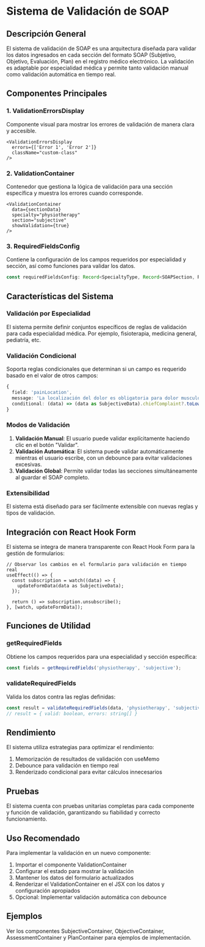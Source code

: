 # Sistema de Validación de SOAP

## Descripción General

El sistema de validación de SOAP es una arquitectura diseñada para validar los datos ingresados en cada sección del formato SOAP (Subjetivo, Objetivo, Evaluación, Plan) en el registro médico electrónico. La validación es adaptable por especialidad médica y permite tanto validación manual como validación automática en tiempo real.

## Componentes Principales

### 1. ValidationErrorsDisplay

Componente visual para mostrar los errores de validación de manera clara y accesible.

```tsx
<ValidationErrorsDisplay 
  errors={['Error 1', 'Error 2']} 
  className="custom-class" 
/>
```

### 2. ValidationContainer

Contenedor que gestiona la lógica de validación para una sección específica y muestra los errores cuando corresponde.

```tsx
<ValidationContainer 
  data={sectionData}
  specialty="physiotherapy"
  section="subjective"
  showValidation={true}
/>
```

### 3. RequiredFieldsConfig

Contiene la configuración de los campos requeridos por especialidad y sección, así como funciones para validar los datos.

```ts
const requiredFieldsConfig: Record<SpecialtyType, Record<SOAPSection, RequiredField[]>>
```

## Características del Sistema

### Validación por Especialidad

El sistema permite definir conjuntos específicos de reglas de validación para cada especialidad médica. Por ejemplo, fisioterapia, medicina general, pediatría, etc.

### Validación Condicional

Soporta reglas condicionales que determinan si un campo es requerido basado en el valor de otros campos:

```ts
{
  field: 'painLocation', 
  message: 'La localización del dolor es obligatoria para dolor musculoesquelético',
  conditional: (data) => (data as SubjectiveData).chiefComplaint?.toLowerCase().includes('dolor')
}
```

### Modos de Validación

1. **Validación Manual**: El usuario puede validar explícitamente haciendo clic en el botón "Validar".
2. **Validación Automática**: El sistema puede validar automáticamente mientras el usuario escribe, con un debounce para evitar validaciones excesivas.
3. **Validación Global**: Permite validar todas las secciones simultáneamente al guardar el SOAP completo.

### Extensibilidad

El sistema está diseñado para ser fácilmente extensible con nuevas reglas y tipos de validación.

## Integración con React Hook Form

El sistema se integra de manera transparente con React Hook Form para la gestión de formularios:

```tsx
// Observar los cambios en el formulario para validación en tiempo real
useEffect(() => {
  const subscription = watch((data) => {
    updateFormData(data as SubjectiveData);
  });
  
  return () => subscription.unsubscribe();
}, [watch, updateFormData]);
```

## Funciones de Utilidad

### getRequiredFields

Obtiene los campos requeridos para una especialidad y sección específica:

```ts
const fields = getRequiredFields('physiotherapy', 'subjective');
```

### validateRequiredFields

Valida los datos contra las reglas definidas:

```ts
const result = validateRequiredFields(data, 'physiotherapy', 'subjective');
// result = { valid: boolean, errors: string[] }
```

## Rendimiento

El sistema utiliza estrategias para optimizar el rendimiento:

1. Memorización de resultados de validación con useMemo
2. Debounce para validación en tiempo real
3. Renderizado condicional para evitar cálculos innecesarios

## Pruebas

El sistema cuenta con pruebas unitarias completas para cada componente y función de validación, garantizando su fiabilidad y correcto funcionamiento.

## Uso Recomendado

Para implementar la validación en un nuevo componente:

1. Importar el componente ValidationContainer
2. Configurar el estado para mostrar la validación
3. Mantener los datos del formulario actualizados
4. Renderizar el ValidationContainer en el JSX con los datos y configuración apropiados
5. Opcional: Implementar validación automática con debounce

## Ejemplos

Ver los componentes SubjectiveContainer, ObjectiveContainer, AssessmentContainer y PlanContainer para ejemplos de implementación. 